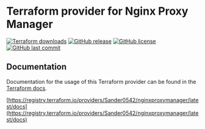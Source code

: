 # Terraform provider for Nginx Proxy Manager

[![Terraform downloads](https://img.shields.io/badge/dynamic/json?url=https%3A%2F%2Fregistry.terraform.io%2Fv2%2Fproviders%2F4124%2Fdownloads%2Fsummary&query=%24.data.attributes.total&label=Downloads)](https://registry.terraform.io/providers/Sander0542/nginxproxymanager/latest)
[![GitHub release](https://img.shields.io/github/v/release/Sander0542/terraform-provider-nginxproxymanager)](https://github.com/Sander0542/terraform-provider-nginxproxymanager/releases/latest)
[![GitHub license](https://img.shields.io/github/license/Sander0542/terraform-provider-nginxproxymanager)](https://github.com/Sander0542/terraform-provider-nginxproxymanager/blob/main/LICENSE)
[![GitHub last commit](https://img.shields.io/github/last-commit/Sander0542/terraform-provider-nginxproxymanager/main)](https://github.com/Sander0542/terraform-provider-nginxproxymanager/commits/main)

## Documentation

Documentation for the usage of this Terraform provider can be found in the [Terraform docs](https://registry.terraform.io/providers/Sander0542/nginxproxymanager/latest/docs).

[https://registry.terraform.io/providers/Sander0542/nginxproxymanager/latest/docs](https://registry.terraform.io/providers/Sander0542/nginxproxymanager/latest/docs)
